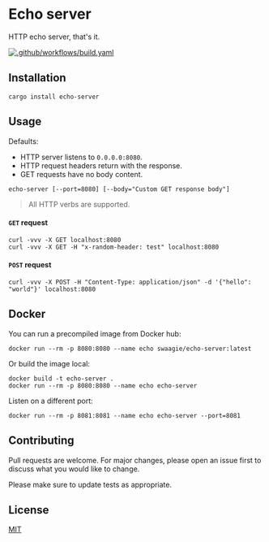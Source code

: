 # Echo server

HTTP echo server, that's it.

[![.github/workflows/build.yaml](https://github.com/Swaagie/echo-server/actions/workflows/build.yaml/badge.svg)](https://github.com/Swaagie/echo-server/actions/workflows/build.yaml)

## Installation

```console
cargo install echo-server
```

## Usage

Defaults:
- HTTP server listens to `0.0.0.0:8080`.
- HTTP request headers return with the response.
- GET requests have no body content.

```console
echo-server [--port=8080] [--body="Custom GET response body"]
```

> All HTTP verbs are supported.

#### `GET` request

```console
curl -vvv -X GET localhost:8080
curl -vvv -X GET -H "x-random-header: test" localhost:8080
```

#### `POST` request

```console
curl -vvv -X POST -H "Content-Type: application/json" -d '{"hello": "world"}' localhost:8080
```

## Docker

You can run a precompiled image from Docker hub:

```console
docker run --rm -p 8080:8080 --name echo swaagie/echo-server:latest
```

Or build the image local:

```console
docker build -t echo-server .
docker run --rm -p 8080:8080 --name echo echo-server
```

Listen on a different port:

```console
docker run --rm -p 8081:8081 --name echo echo-server --port=8081
```

## Contributing

Pull requests are welcome. For major changes, please open an issue first to discuss what you would like to change.

Please make sure to update tests as appropriate.

## License

[MIT]

[MIT]: https://choosealicense.com/licenses/mit/
[hub]: https://hub.docker.com/repository/docker/swaagie/echo-server